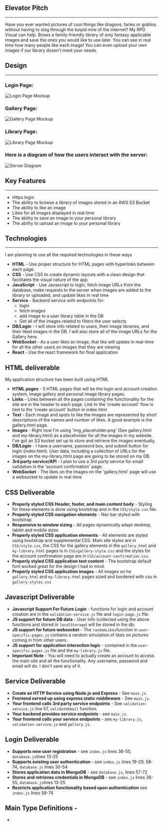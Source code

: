 ## Elevator Pitch
---
Have you ever wanted pictures of cool things like dragons, faries or goblins without having to slog through the turpid mire of the internet? My RPG Visual can help. Brows a family-friendly library of only fantasy applicable images and save the ones you would like to use later. You can see in real time how many people like each image! You can even upload your own images if our library dosen't meet your needs.

## Design
---
### Login Page: 
![Login Page Mockup](Login.png)

### Gallery Page: 
![Gallery Page Mockup](Gallery.png)

### Library Page: 
![Library Page Mockup](my_library.png)

### Here is a diagram of how the users interact with the server: 
![Server Diagram](server-diagram.webp)

## Key Features
---
- Https login
- The ability to browse a library of images stored in an AWS S3 Bucket
- The ability to like an image
- Likes for all images displayed in real time
- The ability to save an image to your personal library
- The ability to upload an image to your personal library

## Technologies
---

I am planning to use all the required technologies in these ways

- **HTML** - Use proper structure for HTML pages with hyperlinks between each page.
- **CSS** - Use CSS to create dynamic layouts with a clean design that facilitates the visual nature of the app
- **JavaScript** - Use Javascript to login, fetch image URLs from the database, make requests to the server when images are added to the library or uploaded, and update likes in real time
- **Service** - Backend service with endpoints for:
  - login
  - fetch images
  - add image to a user library table in the DB
  - Get all of the images related to filters the user selects
- **DB/Login** - I will store info related to users, their image libraries, and their liked images in the DB. I will also store all of the image URLs for the Gallery here.
- **WebSocket** - As a user likes an image, that like will update in real-time for all the other users on images that they are viewing
- **React** - Use the react framework for final application

## HTML deliverable

My application structure has been built using HTML

- **HTML pages** - 5 HTML pages that will be the login and account creation system, image gallery and personal image library pages.
- **Links** - Links between all the pages containing the functionality for the site are in the header to each page. Link to the 'create account' flow is tied to the 'create account' button in index.html
- **Text** - Each image and spots to like the images are represented by short descriptions of the names and number of likes. A good example is the gallery.html page.
- **Images** - Right now I'm using 'img_placeholder.png' (See gallery.html and my-library.html) as a placeholder for all the images in my website. I've got an S3 bucket set up to store and retrieve the images eventually.
- **DB/Login** - I have a username, password box, and submit button for login (index.html). User data, including a collection of URLs for the images on the my-library.html page are going to be stored on my DB.
- **3rd party service/API** - I plan to use a 3rd party service for email validation in the 'account confirmation' page.
- **WebSocket** - The likes on the images on the 'gallery.html' page will use a websocket to update in real-time

## CSS Deliverable
- **Properly styled CSS Header, footer, and main content body** - Styling for these elements is done using bootstrap and in the `CSS/style.css` file.
- **Properly styled CSS navigation elements** - Nav bar styled with bootstrap
- **Responsive to window sizing** - All pages dynamically adapt desktop, tablet and mobile sizes
- **Properly styled CSS application elements** - All elements are styled using bootstrap and supplemental CSS. Main site styles are in `CSS/style.css`, the CSS for the gallery elements in the `gallery.html` and `my-library.html` pages is in `CSS/gallery-style.css` and the styles for the account confirmation page are in `CSS/account-confirmation.css`.
- **Properly styled CSS application text content** - The bootstrap default font worked great for the design I had in mind.
- **Properly styled CSS application images** - All images on he `gallery.html` and `my-library.html` pages sized and bordered with css in `gallery-styles.css`

## Javascript Deliverable
- **Javascript Support For Future Login** - functions for login and account creation are in the `validation-service.js` file and `login-page.js` file.
- **JS support for future DB data** - User info (collected using the above functions and stored in `localStorage`) will be stored in the db.
- **JS support for future websocket** - The `randomLikes`function in `user-specific-pages.js` contains a random simulation of likes on pictures coming in from other users.
- **JS support for application interaction logic** - contained in the `user-specific-pages.js` file and the `my-library.js` file.
- **Important Note** - You will need to actually create an account to access the main site and all the functionality. Any username, password and email will do. I don't save any of it.

## Service Deliverable
- **Create an HTTP Service using Node.js and Express** - See `main.js`.
- **Frontend served up using express static middleware** - See `main.js`.
- **Your frontend calls 3rd party service endpoints** - See `validation-service.js` line 57, `validateEmail` function.
- **Your backend provides service endpoints** - see `main.js`.
- **Your frontend calls your service endpoints** - see `my-library.js`, `validation-service.js` and `gallery.js`.

## Login Deliverable
- **Supports new user registration** - see `index.js` lines 36-55, `database.js`lines 13-25
- **Supports existing user authentication** - see `index.js` lines 19-29, 58-74, `database.js` lines 30-54
- **Stores application data in MongoDB** - see `database.js`, lines 57-72
- **Stores and retrieves credentials in MongoDB** - see `index.js` lines 36-55, `database.js`lines 13-25
- **Restricts application functionality based upon authentication** see `index.js` lines 58-74

## Main Type Definitions - 
 - 